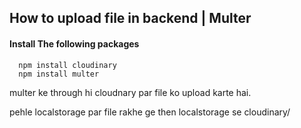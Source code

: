 ## How to upload file in backend | Multer

#### Install The following packages
```npm
  npm install cloudinary
  npm install multer
```

multer ke through hi cloudnary par file ko upload karte hai.

pehle localstorage par file rakhe ge
then localstorage se cloudinary/